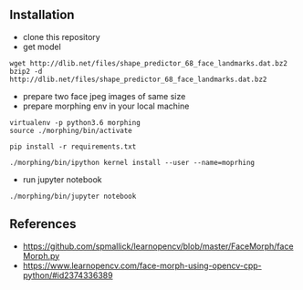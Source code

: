 ## Installation
- clone this repository
- get model
```
wget http://dlib.net/files/shape_predictor_68_face_landmarks.dat.bz2
bzip2 -d http://dlib.net/files/shape_predictor_68_face_landmarks.dat.bz2
```
- prepare two face jpeg images of same size
- prepare morphing env in your local machine
```
virtualenv -p python3.6 morphing
source ./morphing/bin/activate

pip install -r requirements.txt

./morphing/bin/ipython kernel install --user --name=moprhing
```
- run jupyter notebook
```
./morphing/bin/jupyter notebook
```

## References
- https://github.com/spmallick/learnopencv/blob/master/FaceMorph/faceMorph.py
- https://www.learnopencv.com/face-morph-using-opencv-cpp-python/#id2374336389
